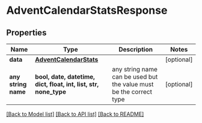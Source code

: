 # AdventCalendarStatsResponse


## Properties
Name | Type | Description | Notes
------------ | ------------- | ------------- | -------------
**data** | [**AdventCalendarStats**](AdventCalendarStats.md) |  | [optional] 
**any string name** | **bool, date, datetime, dict, float, int, list, str, none_type** | any string name can be used but the value must be the correct type | [optional]

[[Back to Model list]](../README.md#documentation-for-models) [[Back to API list]](../README.md#documentation-for-api-endpoints) [[Back to README]](../README.md)


